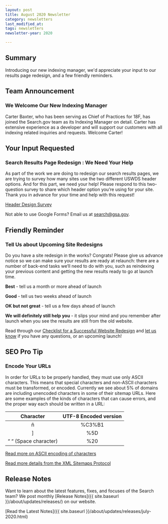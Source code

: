 ```yaml
---
layout: post
title: August 2020 Newsletter
category: newsletters
last_modified_at: 
tags: newsletters
newsletter-year: 2020

---
```


## Summary 

Introducing our new indexing manager, we'd appreciate your input to our results page redesign, and a few friendly reminders.

## Team Announcement

### We Welcome Our New Indexing Manager

Carter Baxter, who has been serving as Chief of Practices for 18F, has joined the Search.gov team as its Indexing Manager on detail. Carter has extensive experience as a developer and will support our customers with all indexing related inquiries and requests. Welcome Carter!

## Your Input Requested

### Search Results Page Redesign : We Need Your Help

As part of the work we are doing to redesign our search results pages, we are trying to survey how many sites use the two different USWDS header options. And for this part, we need your help! Please respond to this two-question survey to share which header option you’re using for your site. Thank you in advance for your time and help with this request!

<a href="https://docs.google.com/forms/d/e/1FAIpQLSf4P2dCis42o7IU9uO4b6HUUpFZAPgw2DHKDYACWSp1kbPZew/viewform?usp=sf_link">Header Design Survey</a>

Not able to use Google Forms? Email us at <a href="mailto:search@gsa.gov">search@gsa.gov</a>.

## Friendly Reminder

### Tell Us about Upcoming Site Redesigns

Do you have a site redesign in the works? Congrats! Please give us advance notice so we can make sure your results are ready at relaunch: there are a number of back-end tasks we’ll need to do with you, such as reindexing your previous content and getting the new results ready to go at launch time.

**Best** - tell us a month or more ahead of launch

**Good** - tell us two weeks ahead of launch

**OK but not great** - tell us a few days ahead of launch

**We will definitely still help you** - it slips your mind and you remember after launch when you see the results are still from the old website.

Read through our <a href="https://search.gov/manual/redesign.html">Checklist for a Successful Website Redesign</a> and <a href="mailto:search@gsa.gov" target="_blank">let us know</a> if you have any questions, or an upcoming launch!

## SEO Pro Tip

### Encode Your URLs

In order for URLs to be properly handled, they must use only ASCII characters. This means that special characters and non-ASCII characters must be transformed, or encoded. Currently we see about 5% of domains are including unencoded characters in some of their sitemap URLs. Here are some examples of the kinds of characters that can cause errors, and the proper way each should be written in a URL:

|Character|UTF-8 Encoded version|
|:----------------------:|:------------:|
|ñ                     |%C3%B1|
|]                     |%5D|
|“ “ (Space character) |%20|


<a href="https://www.w3schools.com/tags/ref_urlencode.ASP">Read more on ASCII encoding of characters</a>

<a href="https://www.sitemaps.org/protocol.html">Read more details from the XML Sitemaps Protocol</a>

## Release Notes

Want to learn about the latest features, fixes, and focuses of the Search team? We post monthly [Release Notes]({{ site.baseurl }}/about/updates/releases/) on our website.

[Read the Latest Notes]({{ site.baseurl }}/about/updates/releases/july-2020.html)